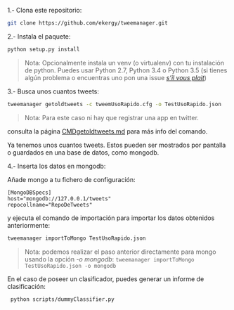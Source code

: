 1.- Clona este repositorio:

```bash
git clone https://github.com/ekergy/tweemanager.git
```

2.- Instala el paquete:

```bash
python setup.py install
```

> Nota: Opcionalmente instala un venv (o virtualenv) con tu instalación de python. Puedes usar Python 2.7, Python 3.4 o Python 3.5 (si tienes algún problema o encuentras uno pon una issue [*s’il vous plait*](https://github.com/ekergy/tweemanager/issues))


3.- Busca unos cuantos tweets:

```bash
tweemanager getoldtweets -c tweemUsoRapido.cfg -o TestUsoRapido.json
```

> Nota: Para este caso ni hay que registrar una app en twitter.

consulta la página [CMDgetoldtweets.md](./CMDgetoldtweets.md) para más info del comando.

Ya tenemos unos cuantos tweets. Estos pueden ser mostrados por pantalla o guardados en una base de datos, como mongodb.

4.- Inserta los datos en mongodb:

Añade mongo a tu fichero de configuración:
```
[MongoDBSpecs]
host="mongodb://127.0.0.1/tweets"
repocollname="RepoDeTweets"
```

y ejecuta el comando de importación para importar los datos obtenidos anteriormente:
```bash
tweemanager importToMongo TestUsoRapido.json
```

> Nota: podemos realizar el paso anterior directamente para mongo usando la opción *-o mongodb*: ```tweemanager importToMongo TestUsoRapido.json -o mongodb```

En el caso de poseer un clasificador, puedes generar un informe de clasificación:

```bash
 python scripts/dummyClassifier.py
```
